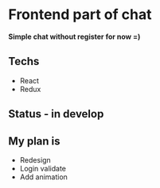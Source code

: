 # Frontend part of chat

**Simple chat without register for now =)**

## Techs

- React
- Redux

## Status - in develop

## My plan is

- Redesign
- Login validate
- Add animation